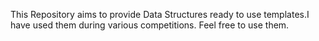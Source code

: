 This Repository aims to provide Data Structures ready to use templates.I have used them during various competitions. Feel free to use them.
